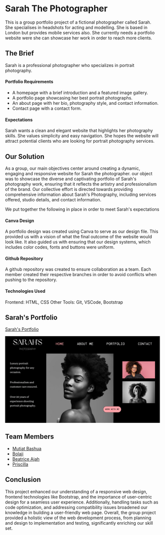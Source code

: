 # Sarah The Photographer

This is a group portfolio project of a fictional photographer called Sarah. She specialises in headshots
for acting and modelling. She is based in London but provides mobile services also. She currently needs a portfolio website were she can showcase her work in order to reach more clients.

## The Brief

Sarah is a professional photographer who specializes in portrait photography.

#### Portfolio Requirements

-  A homepage with a brief introduction and a featured image gallery.
-  A portfolio page showcasing her best portrait photographs.
-  An about page with her bio, photography style, and contact information.
-  Contact page with a contact form.

#### Expectations

Sarah wants a clean and elegant website that highlights her photography
skills. She values simplicity and easy navigation. She hopes the website will attract potential
clients who are looking for portrait photography services.

## Our Solution

As a group, our main objectives center around creating a dynamic, engaging and responsive website for Sarah the photographer. our object was to showcase the diverse and captivating portfolio of Sarah's photography work, ensuring that it reflects the artistry and professionalism of the brand. Our collective effort is directed towards providing comprehensive information about Sarah's Photography, including services offered, studio details, and contact information.

We put together the following in place in order to meet Sarah's expectations

#### Canva Design

A portfolio design was created using Canva to serve as our design file. This provided us with a vision of what the final outcome of the website would look like. It also guided us with ensuring that our design systems, which includes color codes, fonts and buttons were uniform.

#### Github Repository

A github repository was created to ensure collaboration as a team. Each member created their respective branches in order to avoid conflicts when pushing to the repository.

#### Technologies Used

Frontend: HTML, CSS
Other Tools: Git, VSCode, Bootstrap

## Sarah's Portfolio

[Sarah's Portfolio](sarahs-portfolio-project.vercel.app)

![portfolio image](sarahs-portfolio.png)

## Team Members

-  [Mutiat Bashua](https://github.com/MutiatBash)
-  [Bolaji](https://github.com/toomanyfishb)
-  [Beatrice Ajah](https://github.com/Onyiajah)
-  [Priscilla](https://github.com/Pazil24)

## Conclusion

This project enhanced our understanding of a responsive web design, frontend
technologies like Bootstrap, and the importance of user-centric design for a seamless user
experience. Additionally, handling tasks such as code optimization, and addressing compatibility issues broadened our knowledge in building a user-friendly web page.
Overall, the group project provided a holistic view of the web development process, from planning and design to implementation and testing, significantly enriching our skill set.
